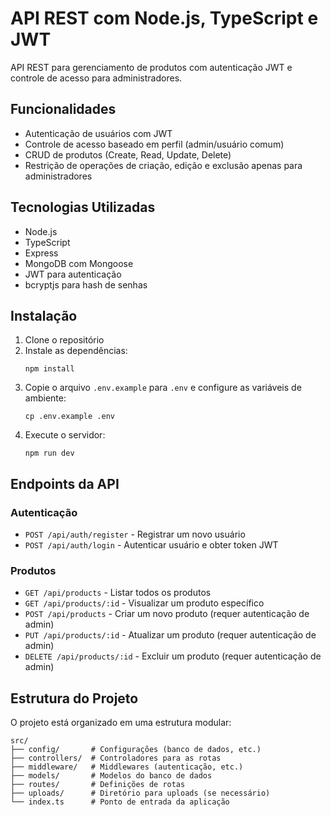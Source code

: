 # API REST com Node.js, TypeScript e JWT

API REST para gerenciamento de produtos com autenticação JWT e controle de acesso para administradores.

## Funcionalidades

- Autenticação de usuários com JWT
- Controle de acesso baseado em perfil (admin/usuário comum)
- CRUD de produtos (Create, Read, Update, Delete)
- Restrição de operações de criação, edição e exclusão apenas para administradores

## Tecnologias Utilizadas

- Node.js
- TypeScript
- Express
- MongoDB com Mongoose
- JWT para autenticação
- bcryptjs para hash de senhas

## Instalação

1. Clone o repositório
2. Instale as dependências:
   ```
   npm install
   ```
3. Copie o arquivo `.env.example` para `.env` e configure as variáveis de ambiente:
   ```
   cp .env.example .env
   ```
4. Execute o servidor:
   ```
   npm run dev
   ```

## Endpoints da API

### Autenticação

- `POST /api/auth/register` - Registrar um novo usuário
- `POST /api/auth/login` - Autenticar usuário e obter token JWT

### Produtos

- `GET /api/products` - Listar todos os produtos
- `GET /api/products/:id` - Visualizar um produto específico
- `POST /api/products` - Criar um novo produto (requer autenticação de admin)
- `PUT /api/products/:id` - Atualizar um produto (requer autenticação de admin)
- `DELETE /api/products/:id` - Excluir um produto (requer autenticação de admin)

## Estrutura do Projeto

O projeto está organizado em uma estrutura modular:

```
src/
├── config/       # Configurações (banco de dados, etc.)
├── controllers/  # Controladores para as rotas
├── middleware/   # Middlewares (autenticação, etc.)
├── models/       # Modelos do banco de dados
├── routes/       # Definições de rotas
├── uploads/      # Diretório para uploads (se necessário)
└── index.ts      # Ponto de entrada da aplicação
```